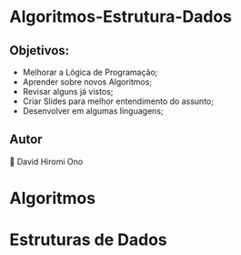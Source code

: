 # Algoritmos-Estrutura-Dados


## Objetivos: 

 - Melhorar a Lógica de Programação;
 - Aprender sobre novos Algoritmos;
 - Revisar alguns já vistos;
 - Criar Slides para melhor entendimento do assunto;
 - Desenvolver em algumas linguagens; 


## Autor 

 :man: David Hiromi Ono 
 
 # Algoritmos 
 
 
 # Estruturas de Dados
 
 
